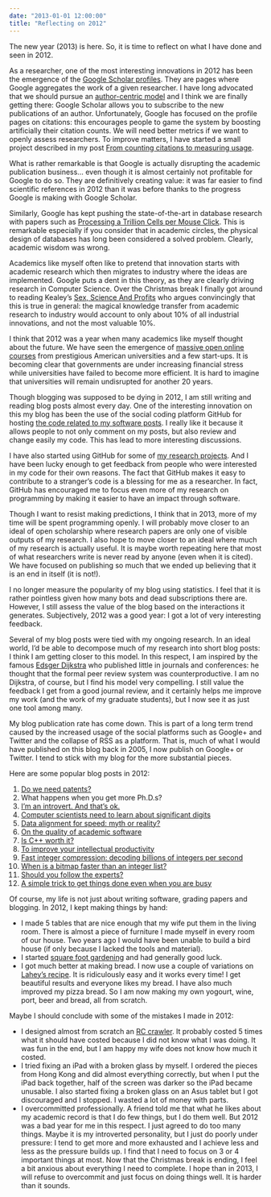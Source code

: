 ```yaml
---
date: "2013-01-01 12:00:00"
title: "Reflecting on 2012"
---
```




The new year (2013) is here. So, it is time to reflect on what I have done and seen in 2012.

As a researcher, one of the most interesting innovations in 2012 has been the emergence of the [Google Scholar profiles](https://scholar.google.com/citations?user=q1ja-G8AAAAJ). They are pages where Google aggregates the work of a given researcher. I have long advocated that we should pursue an [author-centric model](/lemire/blog/2009/09/02/author-centric/) and I think we are finally getting there: Google Scholar allows you to subscribe to the new publications of an author. Unfortunately, Google has focused on the profile pages on citations: this encourages people to game the system by boosting artificially their citation counts. We will need better metrics if we want to openly assess researchers. To improve matters, I have started a small project described in my post [From counting citations to measuring usage](/lemire/blog/2012/03/20/from-counting-citations-to-measuring-usage-help-needed/).

What is rather remarkable is that Google is actually disrupting the academic publication business&hellip; even though it is almost certainly not profitable for Google to do so. They are definitively creating value: it was far easier to find scientific references in 2012 than it was before thanks to the progress Google is making with Google Scholar.

Similarly, Google has kept pushing the state-of-the-art in database research with papers such as [Processing a Trillion Cells per Mouse Click](http://arxiv.org/abs/1208.0225). This is remarkable especially if you consider that in academic circles, the physical design of databases has long been considered a solved problem. Clearly, academic wisdom was wrong.

Academics like myself often like to pretend that innovation starts with academic research which then migrates to industry where the ideas are implemented. Google puts a dent in this theory, as they are clearly driving research in Computer Science. Over the Christmas break I finally got around to reading Kealey&rsquo;s [Sex, Science And Profits](https://www.amazon.com/Sex-Science-And-Profits-ebook/dp/B0045JKEQ2/) who argues convincingly that this is true in general: the magical knowledge transfer from academic research to industry would account to only about 10% of all industrial innovations, and not the most valuable 10%.

I think that 2012 was a year when many academics like myself thought about the future. We have seen the emergence of [massive open online courses](https://en.wikipedia.org/wiki/Massive_open_online_course) from prestigious American universities and a few start-ups. It is becoming clear that governments are under increasing financial stress while universities have failed to become more efficient. It is hard to imagine that universities will remain undisrupted for another 20 years.

Though blogging was supposed to be dying in 2012, I am still writing and reading blog posts almost every day. One of the interesting innovation on this my blog has been the use of the social coding platform GitHub for hosting [the code related to my software posts](https://github.com/lemire/Code-used-on-Daniel-Lemire-s-blog). I really like it because it allows people to not only comment on my posts, but also review and change easily my code. This has lead to more interesting discussions.

I have also started using GitHub for some of [my research projects](https://github.com/lemire/FastPFor). And I have been lucky enough to get feedback from people who were interested in my code for their own reasons. The fact that GitHub makes it easy to contribute to a stranger&rsquo;s code is a blessing for me as a researcher. In fact, GitHub has encouraged me to focus even more of my research on programming by making it easier to have an impact through software.

Though I want to resist making predictions, I think that in 2013, more of my time will be spent programming openly. I will probably move closer to an ideal of open scholarship where research papers are only one of visible outputs of my research. I also hope to move closer to an ideal where much of my research is actually useful. It is maybe worth repeating here that most of what researchers write is never read by anyone (even when it is cited). We have focused on publishing so much that we ended up believing that it is an end in itself (it is not!).

I no longer measure the popularity of my blog using statistics. I feel that it is rather pointless given how many bots and dead subscriptions there are. However, I still assess the value of the blog based on the interactions it generates. Subjectively, 2012 was a good year: I got a lot of very interesting feedback.

Several of my blog posts were tied with my ongoing research. In an ideal world, I&rsquo;d be able to decompose much of my research into short blog posts: I think I am getting closer to this model. In this respect, I am inspired by the famous [Edsger Dijkstra](https://en.wikipedia.org/wiki/Edsger_Dijkstra) who published little in journals and conferences: he thought that the formal peer review system was counterproductive. I am no Dijkstra, of course, but I find his model very compelling. I still value the feedback I get from a good journal review, and it certainly helps me improve my work (and the work of my graduate students), but I now see it as just one tool among many.

My blog publication rate has come down. This is part of a long term trend caused by the increased usage of the social platforms such as Google+ and Twitter and the collapse of RSS as a platform. That is, much of what I would have published on this blog back in 2005, I now publish on Google+ or Twitter. I tend to stick with my blog for the more substantial pieces.

Here are some popular blog posts in 2012:

1. [Do we need patents?](/lemire/blog/2012/01/06/do-we-need-patents/)
1. What happens when you get more Ph.D.s?
1. [I&rsquo;m an introvert. And that&rsquo;s ok.](/lemire/blog/2012/03/03/im-an-introvert-and-thats-ok/)
1. [Computer scientists need to learn about significant digits](/lemire/blog/2012/04/20/computer-scientists-need-to-learn-about-significant-digits/)
1. [Data alignment for speed: myth or reality?](/lemire/blog/2012/05/31/data-alignment-for-speed-myth-or-reality/)
1. [On the quality of academic software](/lemire/blog/2012/06/18/on-the-quality-of-academic-software/)
1. [Is C++ worth it?](/lemire/blog/2012/07/23/is-cc-worth-it/)
1. [To improve your intellectual productivity](/lemire/blog/2012/08/24/to-improve-your-intellectual-productivity/)
1. [Fast integer compression: decoding billions of integers per second](/lemire/blog/2012/09/12/fast-integer-compression-decoding-billions-of-integers-per-second/)
1. [When is a bitmap faster than an integer list?](/lemire/blog/2012/10/23/when-is-a-bitmap-faster-than-an-integer-list/)
1. [Should you follow the experts?](/lemire/blog/2012/11/02/should-you-follow-the-experts/)
1. [A simple trick to get things done even when you are busy](/lemire/blog/2012/12/10/a-simple-trick-to-get-things-done-even-when-you-are-busy/)


Of course, my life is not just about writing software, grading papers and blogging. In 2012, I kept making things by hand:

- I made 5 tables that are nice enough that my wife put them in the living room. There is almost a piece of furniture I made myself in every room of our house. Two years ago I would have been unable to build a bird house (if only because I lacked the tools and material). 
- I started [square foot gardening](https://en.wikipedia.org/wiki/Square_foot_gardening) and had generally good luck.
- I got much better at making bread. I now use a couple of variations on [Lahey&rsquo;s recipe](https://www.youtube.com/watch?v=fxmUIj9FswU&#038;list=PLF3505F1552A04A00&#038;index=6). It is ridiculously easy and it works every time! I get beautiful results and everyone likes my bread. I have also much improved my pizza bread. So I am now making my own yogourt, wine, port, beer and bread, all from scratch. 


Maybe I should conclude with some of the mistakes I made in 2012:

- I designed almost from scratch an [RC crawler](https://www.youtube.com/watch?v=xWjhrOTu9AQ&#038;list=UUzJAl0adOBR4XX_HeBHXhZg&#038;index=3). It probably costed 5 times what it should have costed because I did not know what I was doing. It was fun in the end, but I am happy my wife does not know how much it costed.
- I tried fixing an iPad with a broken glass by myself. I ordered the pieces from Hong Kong and did almost everything correctly, but when I put the iPad back together, half of the screen was darker so the iPad became unusable. I also started fixing a broken glass on an Asus tablet but I got discouraged and I stopped. I wasted a lot of money with parts.
- I overcommitted professionally. A friend told me that what he likes about my academic record is that I do few things, but I do them well. But 2012 was a bad year for me in this respect. I just agreed to do too many things. Maybe it is my introverted personality, but I just do poorly under pressure: I tend to get more and more exhausted and I achieve less and less as the pressure builds up. I find that I need to focus on 3 or 4 important things at most. Now that the Christmas break is ending, I feel a bit anxious about everything I need to complete. I hope than in 2013, I will refuse to overcommit and just focus on doing things well. It is harder than it sounds.



